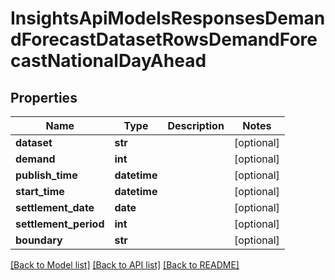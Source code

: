 # InsightsApiModelsResponsesDemandForecastDatasetRowsDemandForecastNationalDayAhead

## Properties
Name | Type | Description | Notes
------------ | ------------- | ------------- | -------------
**dataset** | **str** |  | [optional] 
**demand** | **int** |  | [optional] 
**publish_time** | **datetime** |  | [optional] 
**start_time** | **datetime** |  | [optional] 
**settlement_date** | **date** |  | [optional] 
**settlement_period** | **int** |  | [optional] 
**boundary** | **str** |  | [optional] 

[[Back to Model list]](../README.md#documentation-for-models) [[Back to API list]](../README.md#documentation-for-api-endpoints) [[Back to README]](../README.md)

